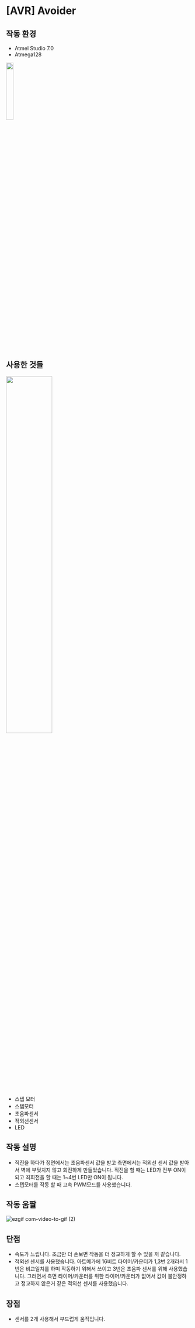 # [AVR] Avoider


## 작동 환경
- Atmel Studio 7.0
- Atmega128
 
<img src = "https://user-images.githubusercontent.com/52944554/121841214-d7e5c180-cd18-11eb-8605-160ea5ca7e9b.PNG" width="20%">



## 사용한 것들
<img src="https://user-images.githubusercontent.com/52944554/121841664-be914500-cd19-11eb-95f7-88e48b52d0b8.png" width = "50%">

- 스텝 모터
- 스텝모터
- 초음파센서 
- 적외선센서
- LED

## 작동 설명
- 직진을 하다가 정면에서는 초음파센서 값을 받고 측면에서는 적외선 센서 값을 받아서 벽에 부딪치지 않고 회전하게 만들었습니다. 직진을 할 때는 LED가 전부 ON이 되고 죄회전을 할 때는 1~4번 LED만 ON이 됩니다.
- 스텝모터를 작동 할 때 고속 PWM모드를 사용했습니다.

## 작동 움짤
![ezgif com-video-to-gif (2)](https://user-images.githubusercontent.com/52944554/121842637-b20dec00-cd1b-11eb-9fcf-3ed1f7809744.gif)

## 단점
- 속도가 느립니다. 조금만 더 손보면 작동을 더 정교하게 할 수 있을 꺼 같습니다.
- 적외선 센서를 사용했습니다. 아트메가에 16비트 타이머/카운터가 1,3번 2개라서 1번은 비교일치를 하며 작동하기 위해서 쓰이고 3번은 초음파 센서를 위해 사용했습니다. 그러면서 측면 타이머/카운터를 위한 타이머/카운터가 없어서 값이 불안정하고 정교하지 않은거 같은 적외선 센서를 사용했습니다.  

## 장점
- 센서를 2개 사용해서 부드럽게 움직입니다.

